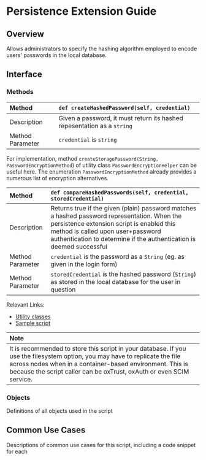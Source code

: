 # Persistence Extension Guide

## Overview

Allows administrators to specify the hashing algorithm employed to encode users' passwords in the local database.

## Interface

### Methods

|Method|`def createHashedPassword(self, credential)`|
|:---|:---|
|Description| Given a password, it must return its hashed repesentation as a `string`
|Method Parameter| `credential` is `string`

For implementation, method `createStoragePassword(String, PasswordEncryptionMethod`) of utility class `PasswordEncryptionHelper` can be useful here. The enumeration `PasswordEncryptionMethod` already provides a numerous list of encryption alternatives.


|Method |`def compareHashedPasswords(self, credential, storedCredential)`|
|:---|:---|
|Description| Returns true if the given (plain) password matches a hashed password representation. When the persistence extension script is enabled this method is called upon user+password authentication to determine if the authentication is deemed successful|
|Method Parameter| `credential` is the password as a `String` (eg. as given in the login form)|
|Method Parameter| `storedCredential` is the hashed password (`String`) as stored in the local database for the user in question|

Relevant Links:

- [Utility classes](https://github.com/GluuFederation/oxCore/tree/version_4.2.0/persistence-core/src/main/java/org/gluu/persist/operation/auth)
- [Sample script](https://github.com/GluuFederation/community-edition-setup/blob/version_4.2.0/static/extension/persistence_extension/SampleScript.py)

|**Note**|
|:---|
|It is recommended to store this script in your database. If you use the filesystem option, you may have to replicate the file across nodes when in a container-based environment. This is because the script caller can be oxTrust, oxAuth or even SCIM service.|

### Objects

Definitions of all objects used in the script

## Common Use Cases

Descriptions of common use cases for this script, including a code snippet for each

